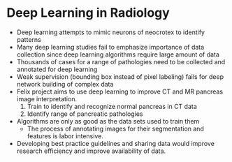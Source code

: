 # Deep Learning in Radiology
- Deep learning attempts to mimic neurons of neocrotex to identify patterns
- Many deep learning studies fail to emphasize importance of data collection since deep learning algorithms require large amount of data
- Thousands of cases for a range of pathologies need to be collected and annotated for deep learning
- Weak supervision (bounding box instead of pixel labeling) fails for deep network building of complex data
- Felix project aims to use deep learning to improve CT and MR pancreas image interpretation.
  1. Train to identify and recognize normal pancreas in CT data 
  2. Identify range of pancreatic pathologies
- Algorithms are only as good as the data sets used to train them
  - The process of annotating images for their segmentation and features is labor intensive.
- Developing best practice guidelines and sharing data would improve research efficiency and improve availability of data.
